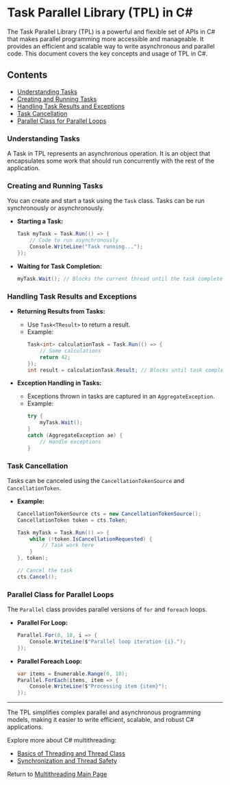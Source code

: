 # Task Parallel Library (TPL) in C#

The Task Parallel Library (TPL) is a powerful and flexible set of APIs in C# that makes parallel programming more accessible and manageable. It provides an efficient and scalable way to write asynchronous and parallel code. This document covers the key concepts and usage of TPL in C#.

## Contents

- [Understanding Tasks](#understanding-tasks)
- [Creating and Running Tasks](#creating-and-running-tasks)
- [Handling Task Results and Exceptions](#handling-task-results-and-exceptions)
- [Task Cancellation](#task-cancellation)
- [Parallel Class for Parallel Loops](#parallel-class-for-parallel-loops)

### Understanding Tasks

A Task in TPL represents an asynchronous operation. It is an object that encapsulates some work that should run concurrently with the rest of the application.

### Creating and Running Tasks

You can create and start a task using the `Task` class. Tasks can be run synchronously or asynchronously.

- **Starting a Task:**
  ```csharp
  Task myTask = Task.Run(() => {
      // Code to run asynchronously
      Console.WriteLine("Task running...");
  });
  ```

- **Waiting for Task Completion:**
  ```csharp
  myTask.Wait(); // Blocks the current thread until the task completes
  ```

### Handling Task Results and Exceptions

- **Returning Results from Tasks:**
  - Use `Task<TResult>` to return a result.
  - Example:
    ```csharp
    Task<int> calculationTask = Task.Run(() => {
        // Some calculations
        return 42;
    });
    int result = calculationTask.Result; // Blocks until task completes
    ```

- **Exception Handling in Tasks:**
  - Exceptions thrown in tasks are captured in an `AggregateException`.
  - Example:
    ```csharp
    try {
        myTask.Wait();
    }
    catch (AggregateException ae) {
        // Handle exceptions
    }
    ```

### Task Cancellation

Tasks can be canceled using the `CancellationTokenSource` and `CancellationToken`.

- **Example:**
  ```csharp
  CancellationTokenSource cts = new CancellationTokenSource();
  CancellationToken token = cts.Token;

  Task myTask = Task.Run(() => {
      while (!token.IsCancellationRequested) {
          // Task work here
      }
  }, token);

  // Cancel the task
  cts.Cancel();
  ```

### Parallel Class for Parallel Loops

The `Parallel` class provides parallel versions of `for` and `foreach` loops.

- **Parallel For Loop:**
  ```csharp
  Parallel.For(0, 10, i => {
      Console.WriteLine($"Parallel loop iteration {i}.");
  });
  ```

- **Parallel Foreach Loop:**
  ```csharp
  var items = Enumerable.Range(0, 10);
  Parallel.ForEach(items, item => {
      Console.WriteLine($"Processing item {item}");
  });
  ```

---

The TPL simplifies complex parallel and asynchronous programming models, making it easier to write efficient, scalable, and robust C# applications.

Explore more about C# multithreading:
- [Basics of Threading and Thread Class](./Basics_of_Threading_and_Thread_Class.md)
- [Synchronization and Thread Safety](./Synchronization_and_Thread_Safety.md)

Return to [Multithreading Main Page](./README.md)
